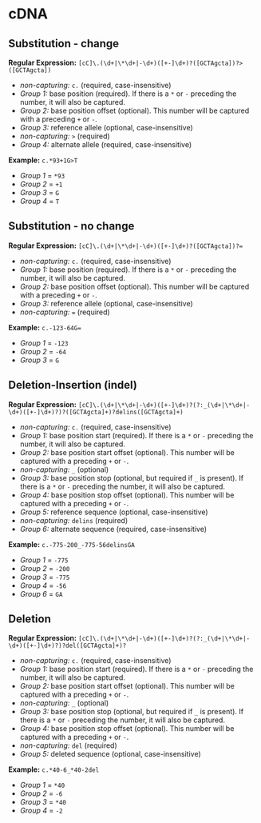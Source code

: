 # cDNA 

## Substitution - change
**Regular Expression:** `[cC]\.(\d+|\*\d+|-\d+)([+-]\d+)?([GCTAgcta])?>([GCTAgcta])`
- *non-capturing:* `c.` (required, case-insensitive)
- *Group 1:* base position (required). If there is a `*` or `-` preceding the number, it will also be captured.
- *Group 2:* base position offset (optional). This number will be captured with a preceding `+` or `-`.
- *Group 3:* reference allele (optional, case-insensitive)
- *non-capturing:* `>` (required)
- *Group 4:* alternate allele (required, case-insensitive)

**Example:** `c.*93+1G>T`
- *Group 1* = `*93`
- *Group 2* = `+1`
- *Group 3* = `G`
- *Group 4* = `T`

## Substitution - no change
**Regular Expression:** `[cC]\.(\d+|\*\d+|-\d+)([+-]\d+)?([GCTAgcta])?=`
- *non-capturing:* `c.` (required, case-insensitive)
- *Group 1:* base position (required). If there is a `*` or `-` preceding the number, it will also be captured.
- *Group 2:* base position offset (optional). This number will be captured with a preceding `+` or `-`.
- *Group 3:* reference allele (optional, case-insensitive)
- *non-capturing:* `=` (required)

**Example:** `c.-123-64G=`
- *Group 1* = `-123`
- *Group 2* = `-64`
- *Group 3* = `G`

## Deletion-Insertion (indel)
**Regular Expression:** `[cC]\.(\d+|\*\d+|-\d+)([+-]\d+)?(?:_(\d+|\*\d+|-\d+)([+-]\d+)?)?([GCTAgcta]+)?delins([GCTAgcta]+)`
- *non-capturing:* `c.` (required, case-insensitive)
- *Group 1:* base position start (required). If there is a `*` or `-` preceding the number, it will also be captured.
- *Group 2:* base position start offset (optional). This number will be captured with a preceding `+` or `-`.
- *non-capturing:* `_` (optional)
- *Group 3:* base position stop (optional, but required if `_` is present). If there is a `*` or `-` preceding the number, it will also be captured.
- *Group 4:* base position stop offset (optional). This number will be captured with a preceding `+` or `-`.
- *Group 5:* reference sequence (optional, case-insensitive)
- *non-capturing:* `delins` (required)
- *Group 6:* alternate sequence (required, case-insensitive)

**Example:** `c.-775-200_-775-56delinsGA`
- *Group 1* = `-775`
- *Group 2* = `-200`
- *Group 3* = `-775`
- *Group 4* = `-56`
- *Group 6* = `GA`

## Deletion
**Regular Expression:** `[cC]\.(\d+|\*\d+|-\d+)([+-]\d+)?(?:_(\d+|\*\d+|-\d+)([+-]\d+)?)?del([GCTAgcta]+)?`
- *non-capturing:* `c.` (required, case-insensitive)
- *Group 1:* base position start (required). If there is a `*` or `-` preceding the number, it will also be captured.
- *Group 2:* base position start offset (optional). This number will be captured with a preceding `+` or `-`.
- *non-capturing:* `_` (optional)
- *Group 3:* base position stop (optional, but required if `_` is present). If there is a `*` or `-` preceding the number, it will also be captured.
- *Group 4:* base position stop offset (optional). This number will be captured with a preceding `+` or `-`.
- *non-capturing:* `del` (required)
- *Group 5:* deleted sequence (optional, case-insensitive)

**Example:** `c.*40-6_*40-2del`
- *Group 1* = `*40`
- *Group 2* = `-6`
- *Group 3* = `*40`
- *Group 4* = `-2`
